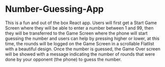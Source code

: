 # Number-Guessing-App
This is a fun and out of the box React app. Users will first get a Start Game Screen where they will be able to enter a number between 1 and 99, then they will be transferred to the Game Screen where the phone will start guessing the number and users can help by pressing higher or lower, at this time, the rounds will be logged on the Game Screen in a scrollable Flatlist with a beautiful design. Once the number is guessed, the Game Over screen will be showed with a message indicating the number of rounds that were done by your opponent (the phone) to guess the number.
